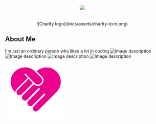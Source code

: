 <p align="center">
  <a href="https://maulahaz.github.io/" target="_blank"><img src="https://raw.githubusercontent.com/laravel/art/master/logo-lockup/5%20SVG/2%20CMYK/1%20Full%20Color/laravel-logolockup-cmyk-red.svg" width="400"></a>
  <br><br><br>
  ![Charity logo](docs/assets/charity-icon.png)
</p>

## About Me

I'm just an ordinary person who likes a lot in coding
<img src="assets/charity-icon.png" alt="Image description">
![Image description](charity-icon.png)
![Image description](/maulahaz.github.io/assets/charity-icon.png)
![Image description](/maulahaz.github.io/docs/assets/charity-icon.png)
<img src="/docs/assets/charity-icon.png" alt="hi" class="inline"/>
